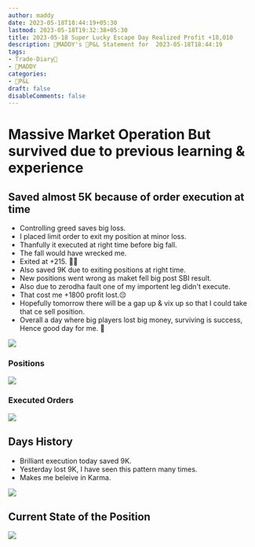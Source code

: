 ```yaml
---
author: maddy
date: 2023-05-18T18:44:19+05:30
lastmod: 2023-05-18T19:32:38+05:30
title: 2023-05-18 Super Lucky Escape Day Realized Profit +18,010
description: 🧔MADDY's 💸P&L Statement for  2023-05-18T18:44:19 
tags:
- Trade-Diary📗
- 🧔MADDY
categories: 
- 💸P&L
draft: false
disableComments: false
---
```

# Massive Market Operation But survived due to previous learning & experience

## Saved almost 5K because of order execution at time

- Controlling greed saves big loss.
- I placed limit order to exit my position at minor loss.
- Thanfully it executed at right time before big fall.
- The fall would have wrecked me.
- Exited at +215. 😮‍💨
- Also saved 9K due to exiting positions at right time.
- New positions went wrong as maket fell big post SBI result.
- Also due to zerodha fault one of my importent leg didn't execute.
- That cost me +1800 profit lost.😔 
- Hopefully tomorrow there will be a gap up & vix up so that I could take that ce sell position.
- Overall a day where big players lost big money, surviving is success, Hence good day for me. 🙂

![](https://i.imgur.com/PE9HJZ3.jpg)


### Positions

![](https://i.imgur.com/oPSl6jR.jpg)

### Executed Orders

![](https://i.imgur.com/8UnkNdw.jpg)

## Days History

- Brilliant execution today saved 9K.
- Yesterday lost 9K, I have seen this pattern many times.
- Makes me beleive in Karma.

![](https://i.imgur.com/gh43435.png)

## Current State of the Position

![](https://i.imgur.com/Wy3X5hQ.png)
